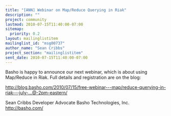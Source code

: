 ```yaml
---
title: "[ANN] Webinar on Map/Reduce Querying in Riak"
description: ""
project: community
lastmod: 2010-07-15T11:40:00-07:00
sitemap:
  priority: 0.2
layout: mailinglistitem
mailinglist_id: "msg00737"
author_name: "Sean Cribbs"
project_section: "mailinglistitem"
sent_date: 2010-07-15T11:40:00-07:00
---
```



Basho is happy to announce our next webinar, which is about using Map/Reduce in 
Riak. Full details and registration are on the blog:

http://blog.basho.com/2010/07/15/free-webinar---map/reduce-querying-in-riak---july-...@-2pm-eastern/

Sean Cribbs 
Developer Advocate
Basho Technologies, Inc.
http://basho.com/
